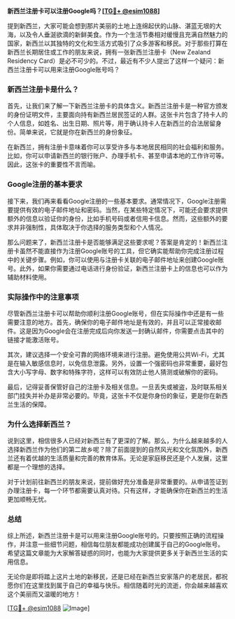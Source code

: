 **新西兰注册卡可以注册Google吗？[[TG💪+ @esim1088](https://t.me/s/esim1088)]**

提到新西兰，大家可能会想到那片美丽的土地上连绵起伏的山脉、湛蓝无垠的大海，以及令人垂涎欲滴的新鲜美食。作为一个生活节奏相对缓慢且充满自然魅力的国家，新西兰以其独特的文化和生活方式吸引了众多游客和移民。对于那些打算在新西兰长期居住或工作的朋友来说，拥有一张新西兰注册卡（New Zealand Residency Card）是必不可少的。不过，最近有不少人提出了这样一个疑问：新西兰注册卡可以用来注册Google账号吗？

### 新西兰注册卡是什么？

首先，让我们来了解一下新西兰注册卡的具体含义。新西兰注册卡是一种官方颁发的身份证明文件，主要面向持有新西兰居民签证的人群。这张卡片包含了持卡人的个人信息，如姓名、出生日期、照片等，用于确认持卡人在新西兰的合法居留身份。简单来说，它就是你在新西兰的身份象征。

在新西兰，拥有注册卡意味着你可以享受许多与本地居民相同的社会福利和服务。比如，你可以申请新西兰的银行账户、办理手机卡、甚至申请本地的工作许可等。因此，这张卡的重要性不言而喻。

### Google注册的基本要求

接下来，我们再来看看Google注册的一些基本要求。通常情况下，Google注册需要提供有效的电子邮件地址和密码。当然，在某些特定情况下，可能还会要求提供额外的信息以验证你的身份，比如手机号码或者信用卡信息。然而，这些额外的要求并非强制性，具体取决于你选择的服务类型和个人情况。

那么问题来了，新西兰注册卡是否能够满足这些要求呢？答案是肯定的！新西兰注册卡虽然不能直接作为注册Google账号的工具，但它确实能帮助你完成注册过程中的关键步骤。例如，你可以使用与注册卡关联的电子邮件地址来创建Google账号。此外，如果你需要通过电话进行身份验证，新西兰注册卡上的信息也可以作为辅助材料使用。

### 实际操作中的注意事项

尽管新西兰注册卡可以帮助你顺利注册Google账号，但在实际操作中还是有一些需要注意的地方。首先，确保你的电子邮件地址是有效的，并且可以正常接收邮件。这是因为Google会在注册完成后向你发送一封确认邮件，你需要点击其中的链接才能激活账号。

其次，建议选择一个安全可靠的网络环境来进行注册。避免使用公共Wi-Fi，尤其是在输入敏感信息时，以免信息泄露。另外，设置一个强密码也非常重要，最好包含大小写字母、数字和特殊字符，这样可以有效防止他人猜测或破解你的密码。

最后，记得妥善保管好自己的注册卡及相关信息。一旦丢失或被盗，及时联系相关部门挂失并补办是非常必要的。毕竟，这张卡不仅是你身份的象征，更是你在新西兰生活的保障。

### 为什么选择新西兰？

说到这里，相信很多人已经对新西兰有了更深的了解。那么，为什么越来越多的人选择新西兰作为他们的第二故乡呢？除了前面提到的自然风光和文化氛围外，新西兰还有着优越的生活质量和完善的教育体系。无论是家庭移民还是个人发展，这里都是一个理想的选择。

对于计划前往新西兰的朋友来说，提前做好充分准备是非常重要的。从申请签证到办理注册卡，每一个环节都需要认真对待。只有这样，才能确保你在新西兰的生活更加顺畅无忧。

### 总结

综上所述，新西兰注册卡是可以用来注册Google账号的。只要按照正确的流程操作，并注意一些细节问题，相信每位朋友都能成功创建属于自己的Google账号。希望这篇文章能为大家解答疑惑的同时，也能为大家提供更多关于新西兰生活的实用信息。

无论你是即将踏上这片土地的新移民，还是已经在新西兰安家落户的老居民，都祝愿你们在这里找到属于自己的幸福与快乐。相信随着时光的流逝，你会越来越喜欢这个美丽而又温暖的地方！

[[TG💪+ @esim1088](https://t.me/s/esim1088) ![Image](https://i.postimg.cc/4NQfJmqS/Snipaste-2025-05-13-00-14-12.png)]